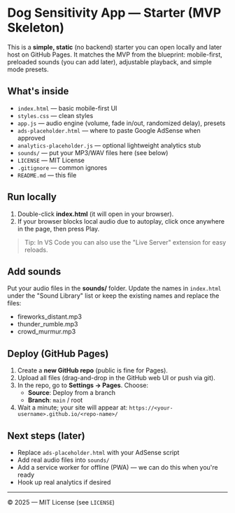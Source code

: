 # Dog Sensitivity App — Starter (MVP Skeleton)

This is a **simple, static** (no backend) starter you can open locally and later host on GitHub Pages. It matches the MVP from the blueprint: mobile-first, preloaded sounds (you can add later), adjustable playback, and simple mode presets.

## What's inside
- `index.html` — basic mobile-first UI
- `styles.css` — clean styles
- `app.js` — audio engine (volume, fade in/out, randomized delay), presets
- `ads-placeholder.html` — where to paste Google AdSense when approved
- `analytics-placeholder.js` — optional lightweight analytics stub
- `sounds/` — put your MP3/WAV files here (see below)
- `LICENSE` — MIT License
- `.gitignore` — common ignores
- `README.md` — this file

## Run locally
1. Double-click **index.html** (it will open in your browser).
2. If your browser blocks local audio due to autoplay, click once anywhere in the page, then press Play.

> Tip: In VS Code you can also use the "Live Server" extension for easy reloads.

## Add sounds
Put your audio files in the **sounds/** folder. Update the names in `index.html` under the "Sound Library" list or keep the existing names and replace the files:
- fireworks_distant.mp3
- thunder_rumble.mp3
- crowd_murmur.mp3

## Deploy (GitHub Pages)
1. Create a **new GitHub repo** (public is fine for Pages).
2. Upload all files (drag-and-drop in the GitHub web UI or push via git).
3. In the repo, go to **Settings → Pages**. Choose:
   - **Source**: Deploy from a branch
   - **Branch**: `main` / root
4. Wait a minute; your site will appear at: `https://<your-username>.github.io/<repo-name>/`

## Next steps (later)
- Replace `ads-placeholder.html` with your AdSense script
- Add real audio files into `sounds/`
- Add a service worker for offline (PWA) — we can do this when you're ready
- Hook up real analytics if desired

---

© 2025 — MIT License (see `LICENSE`)
